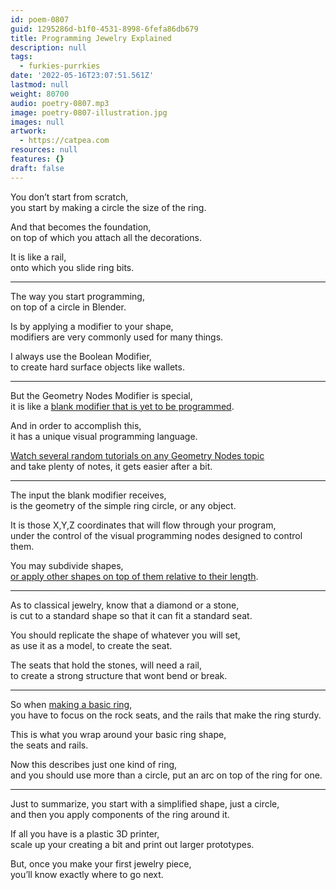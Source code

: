 ```yaml
---
id: poem-0807
guid: 1295286d-b1f0-4531-8998-6fefa86db679
title: Programming Jewelry Explained
description: null
tags:
  - furkies-purrkies
date: '2022-05-16T23:07:51.561Z'
lastmod: null
weight: 80700
audio: poetry-0807.mp3
image: poetry-0807-illustration.jpg
images: null
artwork:
  - https://catpea.com
resources: null
features: {}
draft: false
---
```


You don’t start from scratch,\
you start by making a circle the size of the ring.

And that becomes the foundation,\
on top of which you attach all the decorations.

It is like a rail,\
onto which you slide ring bits.

---

The way you start programming,\
on top of a circle in Blender.

Is by applying a modifier to your shape,\
modifiers are very commonly used for many things.

I always use the Boolean Modifier,\
to create hard surface objects like wallets.

---

But the Geometry Nodes Modifier is special,\
it is like a [blank modifier that is yet to be programmed](https://www.youtube.com/watch?v=SZ1X0ADyONE).

And in order to accomplish this,\
it has a unique visual programming language.

[Watch several random tutorials on any Geometry Nodes topic](https://www.youtube.com/results?search_query=Geometry+Nodes+Modifier)\
and take plenty of notes, it gets easier after a bit.

---

The input the blank modifier receives,\
is the geometry of the simple ring circle, or any object.

It is those X,Y,Z coordinates that will flow through your program,\
under the control of the visual programming nodes designed to control them.

You may subdivide shapes,\
[or apply other shapes on top of them relative to their length](https://www.youtube.com/watch?v=Ai3FLHS7c2k).

---

As to classical jewelry, know that a diamond or a stone,\
is cut to a standard shape so that it can fit a standard seat.

You should replicate the shape of whatever you will set,\
as use it as a model, to create the seat.

The seats that hold the stones, will need a rail,\
to create a strong structure that wont bend or break.

---

So when [making a basic ring](https://youtu.be/CWoCd-WhIsw?t=31),\
you have to focus on the rock seats, and the rails that make the ring sturdy.

This is what you wrap around your basic ring shape,\
the seats and rails.

Now this describes just one kind of ring,\
and you should use more than a circle, put an arc on top of the ring for one.

---

Just to summarize, you start with a simplified shape, just a circle,\
and then you apply components of the ring around it.

If all you have is a plastic 3D printer,\
scale up your creating a bit and print out larger prototypes.

But, once you make your first jewelry piece,\
you’ll know exactly where to go next.
